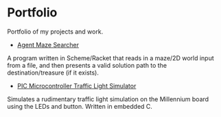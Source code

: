 # Portfolio

Portfolio of my projects and work.

- [Agent Maze Searcher](./agent-maze-searcher)

A program written in Scheme/Racket that reads in a maze/2D world input from a file, and then presents a valid solution path to the destination/treasure (if it exists).

- [PIC Microcontroller Traffic Light Simulator](./PIC-traffic-light)

Simulates a rudimentary traffic light simulation on the Millennium board using the LEDs and button. Written in embedded C.
